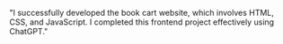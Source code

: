 "I successfully developed the book cart website, which involves HTML, CSS, and JavaScript. I completed this frontend project effectively using ChatGPT."

